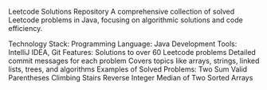Leetcode Solutions Repository
A comprehensive collection of solved Leetcode problems in Java, focusing on algorithmic solutions and code efficiency.

Technology Stack:
Programming Language: Java
Development Tools: IntelliJ IDEA, Git
Features:
Solutions to over 60 Leetcode problems
Detailed commit messages for each problem
Covers topics like arrays, strings, linked lists, trees, and algorithms
Examples of Solved Problems:
Two Sum
Valid Parentheses
Climbing Stairs
Reverse Integer
Median of Two Sorted Arrays
